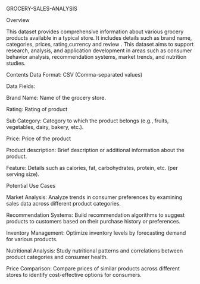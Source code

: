 GROCERY-SALES-ANALYSIS

Overview

This dataset provides comprehensive information about various grocery products available in a typical store. It includes details such as brand name, categories, prices, rating,currency and review . This dataset aims to support research, analysis, and application development in areas such as consumer behavior analysis, recommendation systems, market trends, and nutrition studies.

Contents Data Format: CSV (Comma-separated values)

Data Fields:

Brand Name: Name of the grocery store.

Rating: Rating of product

Sub Category: Category to which the product belongs (e.g., fruits, vegetables, dairy, bakery, etc.).

Price: Price of the product

Product description: Brief description or additional information about the product.

Feature: Details such as calories, fat, carbohydrates, protein, etc. (per serving size).

Potential Use Cases

Market Analysis: Analyze trends in consumer preferences by examining sales data across different product categories.

Recommendation Systems: Build recommendation algorithms to suggest products to customers based on their purchase history or preferences.

Inventory Management: Optimize inventory levels by forecasting demand for various products.

Nutritional Analysis: Study nutritional patterns and correlations between product categories and consumer health.

Price Comparison: Compare prices of similar products across different stores to identify cost-effective options for consumers.
